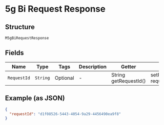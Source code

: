 
# 5g Bi Request Response

## Structure

`M5gBiRequestResponse`

## Fields

| Name | Type | Tags | Description | Getter | Setter |
|  --- | --- | --- | --- | --- | --- |
| `RequestId` | `String` | Optional | - | String getRequestId() | setRequestId(String requestId) |

## Example (as JSON)

```json
{
  "requestId": "d1f08526-5443-4054-9a29-4456490ea9f8"
}
```

